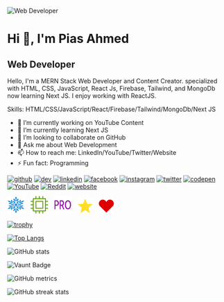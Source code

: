 ![Web Developer](https://media.licdn.com/dms/image/D5616AQFyfKpfxiExMA/profile-displaybackgroundimage-shrink_350_1400/0/1702098608807?e=1707350400&v=beta&t=y3S7z9XdNdpIJpdtcbpzAGdA33WnnWDDULKK-wixOzo)

# Hi 👋, I'm Pias Ahmed
## Web Developer

Hello, I'm a MERN Stack Web Developer and Content Creator. specialized with HTML, CSS, JavaScript, React Js, Firebase, Tailwind, and MongoDb now learning Next JS. I enjoy working with ReactJS.

Skills: HTML/CSS/JavaScript/React/Firebase/Tailwind/MongoDb/Next JS

- 🔭 I’m currently working on YouTube Content 
- 🌱 I’m currently learning Next JS 
- 👯 I’m looking to collaborate on GitHub 
- 💬 Ask me about Web Development  
- 📫 How to reach me: LinkedIn/YouTube/Twitter/Website 
- ⚡ Fun fact: Programming 


[<img src='https://cdn.jsdelivr.net/npm/simple-icons@3.0.1/icons/github.svg' alt='github' height='40'>](https://github.com/piasahmed1)  [<img src='https://cdn.jsdelivr.net/npm/simple-icons@3.0.1/icons/dev-dot-to.svg' alt='dev' height='40'>](https://dev.to/piasahmed)  [<img src='https://cdn.jsdelivr.net/npm/simple-icons@3.0.1/icons/linkedin.svg' alt='linkedin' height='40'>](https://www.linkedin.com/in/piasahmed/)  [<img src='https://cdn.jsdelivr.net/npm/simple-icons@3.0.1/icons/facebook.svg' alt='facebook' height='40'>](https://www.facebook.com/PiasAhmedWebDeveloper)  [<img src='https://cdn.jsdelivr.net/npm/simple-icons@3.0.1/icons/instagram.svg' alt='instagram' height='40'>](https://www.instagram.com/piasahmed1/)  [<img src='https://cdn.jsdelivr.net/npm/simple-icons@3.0.1/icons/twitter.svg' alt='twitter' height='40'>](https://twitter.com/MdPiasOfficial)  [<img src='https://cdn.jsdelivr.net/npm/simple-icons@3.0.1/icons/codepen.svg' alt='codepen' height='40'>](https://codepen.io/PiasAhmedOfficial)  [<img src='https://cdn.jsdelivr.net/npm/simple-icons@3.0.1/icons/youtube.svg' alt='YouTube' height='40'>](https://www.youtube.com/channel/@PiasAhmedOfficial)  [<img src='https://cdn.jsdelivr.net/npm/simple-icons@3.0.1/icons/reddit.svg' alt='Reddit' height='40'>](https://www.reddit.com/user/PiasAhmedOfficial)  [<img src='https://cdn.jsdelivr.net/npm/simple-icons@3.0.1/icons/icloud.svg' alt='website' height='40'>](https://piasahmed.com)  

<a href='https://archiveprogram.github.com/'><img src='https://raw.githubusercontent.com/acervenky/animated-github-badges/master/assets/acbadge.gif' width='40' height='40'></a> <a href='https://docs.github.com/en/developers'><img src='https://raw.githubusercontent.com/acervenky/animated-github-badges/master/assets/devbadge.gif' width='40' height='40'></a> <a href='https://github.com/pricing'><img src='https://raw.githubusercontent.com/acervenky/animated-github-badges/master/assets/pro.gif' width='40' height='40'></a> <a href='https://stars.github.com/'><img src='https://raw.githubusercontent.com/acervenky/animated-github-badges/master/assets/starbadge.gif' width='35' height='35'></a> <a href='https://docs.github.com/en/github/supporting-the-open-source-community-with-github-sponsors'><img src='https://raw.githubusercontent.com/acervenky/animated-github-badges/master/assets/sponsorbadge.gif' width='35' height='35'></a> 

[![trophy](https://github-profile-trophy.vercel.app/?username=piasahmed1)](https://github.com/ryo-ma/github-profile-trophy)

[![Top Langs](https://github-readme-stats.vercel.app/api/top-langs/?username=piasahmed1)](https://github.com/anuraghazra/github-readme-stats)

![GitHub stats](https://github-readme-stats.vercel.app/api?username=piasahmed1&show_icons=true)  

![Vaunt Badge](https://api.vaunt.dev/v1/github/entities/piasahmed1/contributions?format=svg&private=false)  

![GitHub metrics](https://metrics.lecoq.io/piasahmed1)  

![GitHub streak stats](https://streak-stats.demolab.com/?user=piasahmed1)  

